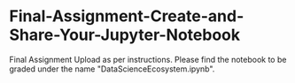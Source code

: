 # Final-Assignment-Create-and-Share-Your-Jupyter-Notebook
Final Assignment Upload as per instructions.
Please find the notebook to be graded under the name "DataScienceEcosystem.ipynb".
